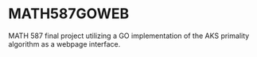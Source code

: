 # MATH587GOWEB
MATH 587 final project utilizing a GO implementation of the AKS primality algorithm as a webpage interface.
